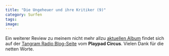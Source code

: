 ```yaml
---
title: "Die Ungeheuer und ihre Kritiker (9)"
category: Surfen
tags: 
image: 
---
```


Ein weiterer Review zu meinem nicht mehr allzu [aktuellen Album](http://www.timec.net/ninjatune/index.php/misanthrop-psychogramm) findet sich auf der [Tangram Radio Blog-Seite](http://tangramradioblog.wordpress.com/reviews/) vom **Playpad Circus**. Vielen Dank für die netten Worte.